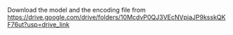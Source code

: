 Download the model and the encoding file from
https://drive.google.com/drive/folders/10McdvP0QJ3VEcNVpiaJP9ksskQKF76ut?usp=drive_link
